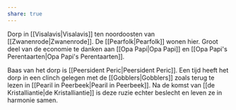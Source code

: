 ```yaml
---
share: true
---
```

Dorp in [[Visalavis|Visalavis]] ten noordoosten van [[Zwanenrode|Zwanenrode]]. De [[Pearfolk|Pearfolk]] wonen hier. Groot deel van de economie te danken aan [[Opa Papi|Opa Papi]] en [[Opa Papi's Perentaarten|Opa Papi's Perentaarten]]. 

Baas van het dorp is [[Peersident Peric|Peersident Peric]]. Een tijd heeft het dorp in een clinch gelegen met de [[Gobblers|Gobblers]] zoals terug te lezen in [[Pearil in Peerbeek|Pearil in Peerbeek]]. Na de komst van [[de Kristalliantie|de Kristalliantie]] is deze ruzie echter beslecht en leven ze in harmonie samen.